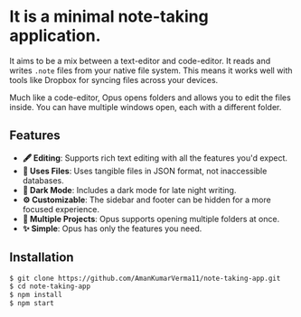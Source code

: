 # It is a minimal note-taking application.

It aims to be a mix between a text-editor and code-editor. It reads and writes `.note` files from your native file system. This means it works well with tools like Dropbox for syncing files across your devices.

Much like a code-editor, Opus opens folders and allows you to edit the files inside. You can have multiple windows open, each with a different folder.

## Features

- **🖋 Editing**: Supports rich text editing with all the features you'd expect.
- **📄 Uses Files**: Uses tangible files in JSON format, not inaccessible databases.
- **🌙 Dark Mode**: Includes a dark mode for late night writing.
- **⚙️ Customizable**: The sidebar and footer can be hidden for a more focused experience.
- **📂 Multiple Projects**: Opus supports opening multiple folders at once.
- **✨ Simple**: Opus has only the features you need.

## Installation

```bash
$ git clone https://github.com/AmanKumarVerma11/note-taking-app.git
$ cd note-taking-app
$ npm install
$ npm start
```
